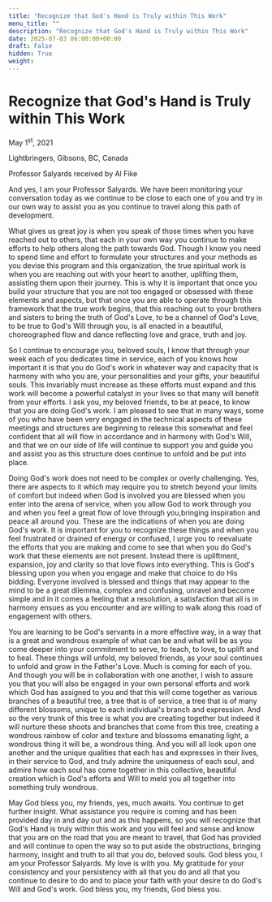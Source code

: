 ```yaml
---
title: "Recognize that God's Hand is Truly within This Work"
menu_title: ""
description: "Recognize that God's Hand is Truly within This Work"
date: 2025-07-03 06:00:00+00:00
draft: False
hidden: True
weight:
---
```

# Recognize that God's Hand is Truly within This Work

May 1<sup>st</sup>, 2021

Lightbringers, Gibsons, BC, Canada

Professor Salyards received by Al Fike

And yes, I am your Professor Salyards. We have been monitoring your conversation today as we continue to be close to each one of you and try in our own way to assist you as you continue to travel along this path of development.

What gives us great joy is when you speak of those times when you have reached out to others, that each in your own way you continue to make efforts to help others along the path towards God. Though I know you need to spend time and effort to formulate your structures and your methods as you devise this program and this organization, the true spiritual work is when you are reaching out with your heart to another, uplifting them, assisting them upon their journey. This is why it is important that once you build your structure that you are not too engaged or obsessed with these elements and aspects, but that once you are able to operate through this framework that the true work begins, that this reaching out to your brothers and sisters to bring the truth of God's Love, to be a channel of God's Love, to be true to God's Will through you, is all enacted in a beautiful, choreographed flow and dance reflecting love and grace, truth and joy.

So I continue to encourage you, beloved souls, I know that through your week each of you dedicates time in service, each of you knows how important it is that you do God's work in whatever way and capacity that is harmony with who you are, your personalities and your gifts, your beautiful souls. This invariably must increase as these efforts must expand and this work will become a powerful catalyst in your lives so that many will benefit from your efforts. I ask you, my beloved friends, to be at peace, to know that you are doing God's work. I am pleased to see that in many ways, some of you who have been very engaged in the technical aspects of these meetings and structures are beginning to release this somewhat and feel confident that all will flow in accordance and in harmony with God's Will, and that we on our side of life will continue to support you and guide you and assist you as this structure does continue to unfold and be put into place.

Doing God's work does not need to be complex or overly challenging. Yes, there are aspects to it which may require you to stretch beyond your limits of comfort but indeed when God is involved you are blessed when you enter into the arena of service, when you allow God to work through you and when you feel a great flow of love through you,bringing inspiration and peace all around you. These are the indications of when you are doing God's work. It is important for you to recognize these things and when you feel frustrated or drained of energy or confused, I urge you to reevaluate the efforts that you are making and come to see that when you do God's work that these elements are not present. Instead there is upliftment, expansion, joy and clarity so that love flows into everything. This is God's blessing upon you when you engage and make that choice to do His bidding. Everyone involved is blessed and things that may appear to the mind to be a great dilemma, complex and confusing, unravel and become simple and in it comes a feeling that a resolution, a satisfaction that all is in harmony ensues as you encounter and are willing to walk along this road of engagement with others.

You are learning to be God's servants in a more effective way, in a way that is a great and wondrous example of what can be and what will be as you come deeper into your commitment to serve, to teach, to love, to uplift and to heal. These things will unfold, my beloved friends, as your soul continues to unfold and grow in the Father's Love. Much is coming for each of you. And though you will be in collaboration with one another, I wish to assure you that you will also be engaged in your own personal efforts and work which God has assigned to you and that this will come together as various branches of a beautiful tree, a tree that is of service, a tree that is of many different blossoms, unique to each individual's branch and expression. And so the very trunk of this tree is what you are creating together but indeed it will nurture these shoots and branches that come from this tree, creating a wondrous rainbow of color and texture and blossoms emanating light, a wondrous thing it will be, a wondrous thing. And you will all look upon one another and the unique qualities that each has and expresses in their lives, in their service to God, and truly admire the uniqueness of each soul, and admire how each soul has come together in this collective, beautiful creation which is God's efforts and Will to meld you all together into something truly wondrous.

May God bless you, my friends, yes, much awaits. You continue to get further insight. What assistance you require is coming and has been provided day in and day out and as this happens, so you will recognize that God's Hand is truly within this work and you will feel and sense and know that you are on the road that you are meant to travel, that God has provided and will continue to open the way so to put aside the obstructions, bringing harmony, insight and truth to all that you do, beloved souls. God bless you, I am your Professor Salyards. My love is with you. My gratitude for your consistency and your persistency with all that you do and all that you continue to desire to do and to place your faith with your desire to do God's Will and God's work. God bless you, my friends, God bless you.
